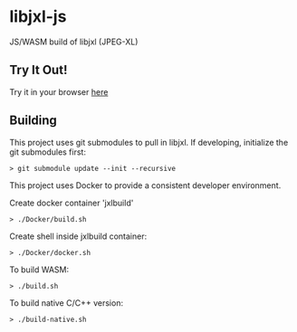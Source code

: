 # libjxl-js
JS/WASM build of libjxl (JPEG-XL)

## Try It Out!

Try it in your browser [here](https://chafey.github.io/libjxl-js/test/browser/index.html)

## Building

This project uses git submodules to pull in libjxl.  If developing, initialize the git submodules first:

```
> git submodule update --init --recursive
```

This project uses Docker to provide a consistent developer environment.

Create docker container 'jxlbuild'

```
> ./Docker/build.sh
```

Create shell inside jxlbuild container:

```
> ./Docker/docker.sh
```


To build WASM:

```
> ./build.sh
```

To build native C/C++ version:
```
> ./build-native.sh
```